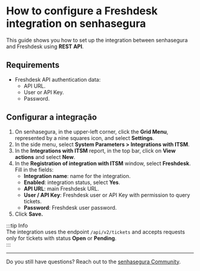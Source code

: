 	
# How to configure a Freshdesk integration on senhasegura

This guide shows you how to set up the integration between senhasegura and Freshdesk using **REST API**.

## Requirements

* Freshdesk API authentication data:  
  * API URL.  
  * User or API Key.  
  * Password.

## Configurar a integração

1. On senhasegura, in the upper-left corner, click the **Grid Menu**, represented by a nine squares icon, and select **Settings**.  
2. In the side menu, select **System Parameters \> Integrations with ITSM**.  
3. In the **Integrations with ITSM** report, in the top bar, click on **View actions** and select **New**.  
4. In the **Registration of integration with ITSM** window, select **Freshdesk**. Fill in the fields:  
   * **Integration name**: name for the integration.  
   * **Enabled**: integration status, select **Yes**.  
   * **API URL**: main Freshdesk URL.  
   * **User / API Key**: Freshdesk user or API Key with permission to query tickets.  
   * **Password**: Freshdesk user password.  
5. Click **Save.**

:::tip Info  
The integration uses the endpoint `/api/v2/tickets` and accepts requests only for tickets with status **Open** or **Pending**.  
:::

---

Do you still have questions? Reach out to the [senhasegura Community](https://community.senhasegura.io/).